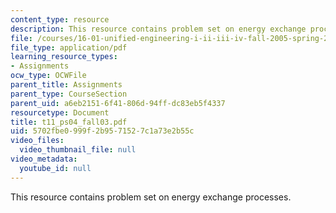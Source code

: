 ```yaml
---
content_type: resource
description: This resource contains problem set on energy exchange processes.
file: /courses/16-01-unified-engineering-i-ii-iii-iv-fall-2005-spring-2006/5702fbe0999f2b9571527c1a73e2b55c_t11_ps04_fall03.pdf
file_type: application/pdf
learning_resource_types:
- Assignments
ocw_type: OCWFile
parent_title: Assignments
parent_type: CourseSection
parent_uid: a6eb2151-6f41-806d-94ff-dc83eb5f4337
resourcetype: Document
title: t11_ps04_fall03.pdf
uid: 5702fbe0-999f-2b95-7152-7c1a73e2b55c
video_files:
  video_thumbnail_file: null
video_metadata:
  youtube_id: null
---
```

This resource contains problem set on energy exchange processes.